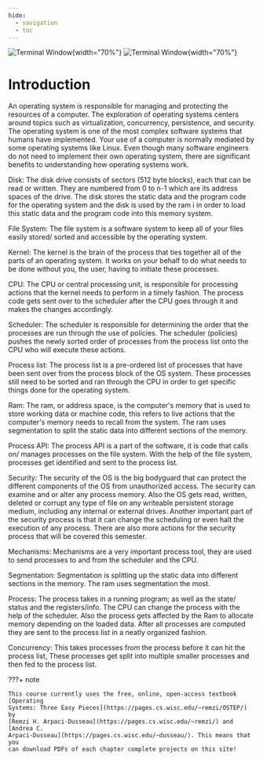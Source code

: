 ```yaml
---
hide:
  - navigation
  - toc
---
```


![Terminal Window](/img/OS-Diagram.svg#only-light){width="70%"}
![Terminal Window](/img/OS-Diagram-Inverted.svg#only-dark){width="70%"}

# Introduction

An operating system is responsible for managing and protecting the resources of
a computer. The exploration of operating systems centers around topics such as
virtualization, concurrency, persistence, and security. The operating system is
one of the most complex software systems that humans have implemented. Your use
of a computer is normally mediated by some operating systems like Linux. Even
though many software engineers do not need to implement their own operating
system, there are significant benefits to understanding how operating systems
work.

Disk: The disk drive consists of sectors (512 byte blocks), each that can be
read or written. They are numbered from 0 to n-1 which are its address spaces
of the drive. The disk stores the static data and the program code for the
operating system and the disk is used by the ram i in order to load this static
data and the program code into this memory system.

File System: The file system is a software system to keep all of your files
easily stored/ sorted and accessible by the operating system.

Kernel: The kernel is the brain of the process that ties together all of the
parts of an operating system. It works on your behalf to do what needs to be
done without you, the user, having to initiate these processes.

CPU: The CPU or central processing unit, is responsible for processing actions
that the kernel needs to perform in a timely fashion. The process code gets
sent over to the scheduler after the CPU goes through it and makes the changes
accordingly.

Scheduler: The scheduler is responsible for determining the order that the
processes are run through the use of policies. The scheduler (policies) pushes
the newly sorted order of processes from the process list onto the CPU who will
execute these actions.

Process list: The process list is a pre-ordered list of processes that have
been sent over from the process block of the OS system. These processes still
need to be sorted and ran through the CPU in order to get specific things done
for the operating system.

Ram: The ram, or address space, is the computer's memory that is used to store
working data or machine code, this refers to live actions that the computer's
memory needs to recall from the system. The ram uses segmentation to split the
static data into different sections of the memory.

Process API: The process API is a part of the software, it is code that calls
on/ manages processes on the file system. With the help of the file system,
processes get identified and sent to the process list.

Security: The security of the OS is the big bodyguard that can protect the
different components of the OS from unauthorized access. The security can
examine and or alter any process memory. Also the OS gets read, written,
deleted or corrupt any type of file on any writeable persistent storage medium,
including any internal or external drives. Another important part of the
security process is that it can change the scheduling or even halt the
execution of any process. There are also more actions for the security process
that will be covered this semester.

Mechanisms: Mechanisms are a very important process tool, they are used to send
processes to and from the scheduler and the CPU.

Segmentation: Segmentation is splitting up the static data into different
sections in the memory. The ram uses segmentation the most.

Process: The process takes in a running program; as well as the state/ status
and the registers/info. The CPU can change the process with the help of the
scheduler. Also the process gets affected by the Ram to allocate memory
depending on the loaded data. After all processes are computed they are sent to
the process list in a neatly organized fashion.

Concurrency: This takes processes from the process before it can hit the
process list, These processes get split into multiple smaller processes and
then fed to the process list.

???+ note

    This course currently uses the free, online, open-access textbook [Operating
    Systems: Three Easy Pieces](https://pages.cs.wisc.edu/~remzi/OSTEP/) by
    [Remzi H. Arpaci-Dusseau](https://pages.cs.wisc.edu/~remzi/) and [Andrea C.
    Arpaci-Dusseau](https://pages.cs.wisc.edu/~dusseau/). This means that you
    can download PDFs of each chapter complete projects on this site!

